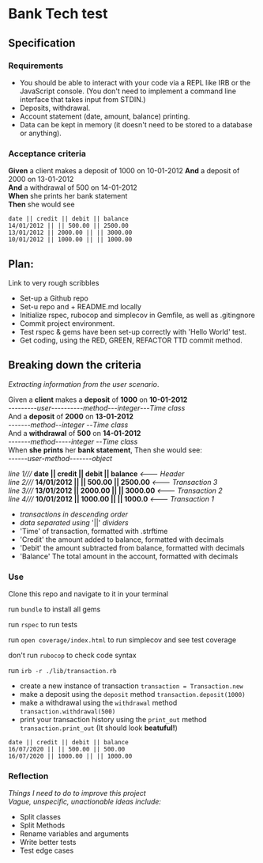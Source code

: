 # Bank Tech test

## Specification

### Requirements

* You should be able to interact with your code via a REPL like IRB or the JavaScript console.  (You don't need to implement a command line interface that takes input from STDIN.)
* Deposits, withdrawal.
* Account statement (date, amount, balance) printing.
* Data can be kept in memory (it doesn't need to be stored to a database or anything).

### Acceptance criteria

**Given** a client makes a deposit of 1000 on 10-01-2012
**And** a deposit of 2000 on 13-01-2012  
**And** a withdrawal of 500 on 14-01-2012  
**When** she prints her bank statement  
**Then** she would see

```
date || credit || debit || balance
14/01/2012 || || 500.00 || 2500.00
13/01/2012 || 2000.00 || || 3000.00
10/01/2012 || 1000.00 || || 1000.00

```

## Plan:

Link to very rough scribbles

* Set-up a Github repo
* Set-u repo and + README.md locally
* Initialize rspec, rubocop and simplecov in Gemfile, as well as .gitingnore
* Commit project environment.
* Test rspec & gems have been set-up correctly with 'Hello World' test.
* Get coding, using the RED, GREEN, REFACTOR TTD commit method.

## Breaking down the criteria

*Extracting information from the user scenario*.

Given a **client** makes a **deposit** of **1000** on **10-01-2012**  <br>
---------*user*----------*method*---*integer*---*Time class* <br>
And a **deposit** of **2000** on **13-01-2012**  <br>
-------*method*--*integer* --*Time class* <br>
And a **withdrawal** of **500** on **14-01-2012** <br>
-------*method*-----*integer* --*Time class* <br>
When **she** **prints** her **bank statement**, Then she would see: <br>
------*user*-*method*-------*object* <br>

*line 1///* **date || credit || debit || balance** *<--- Header* <br>
*line 2///* **14/01/2012 || || 500.00 || 2500.00** *<--- Transaction 3* <br>
*line 3///* **13/01/2012 || 2000.00 || || 3000.00** *<--- Transaction 2* <br>
*line 4///* **10/01/2012 || 1000.00 || || 1000.0** *<--- Transaction 1* <br>
- *transactions in descending order* <br>
- *data separated using* '||' *dividers* <br>
- 'Time' of transaction, formatted with .strftime
- 'Credit' the amount added to balance, formatted with decimals
- 'Debit' the amount subtracted from balance, formatted with decimals
- 'Balance' The total amount in the account, formatted with decimals

### Use

Clone this repo and navigate to it in your terminal

run `bundle` to install all gems

run `rspec` to run tests

run `open coverage/index.html` to run simplecov and see test coverage

don't run `rubocop` to check code syntax

run `irb -r ./lib/transaction.rb`
- create a new instance of transaction
`transaction = Transaction.new`
- make a deposit using the `deposit` method
`transaction.deposit(1000)`
- make a withdrawal using the `withdrawal` method
`transaction.withdrawal(500)`
- print your transaction history using the `print_out` method
`transaction.print_out`
(It should look **beatuful!**)

```
date || credit || debit || balance
16/07/2020 || || 500.00 || 500.00
16/07/2020 || 1000.00 || || 1000.00
```

### Reflection

*Things I need to do to improve this project* <br>
*Vague, unspecific, unactionable ideas include:* <br>

- Split classes <br>
- Split Methods <br>
- Rename variables and arguments <br>
- Write better tests <br>
- Test edge cases <br>
